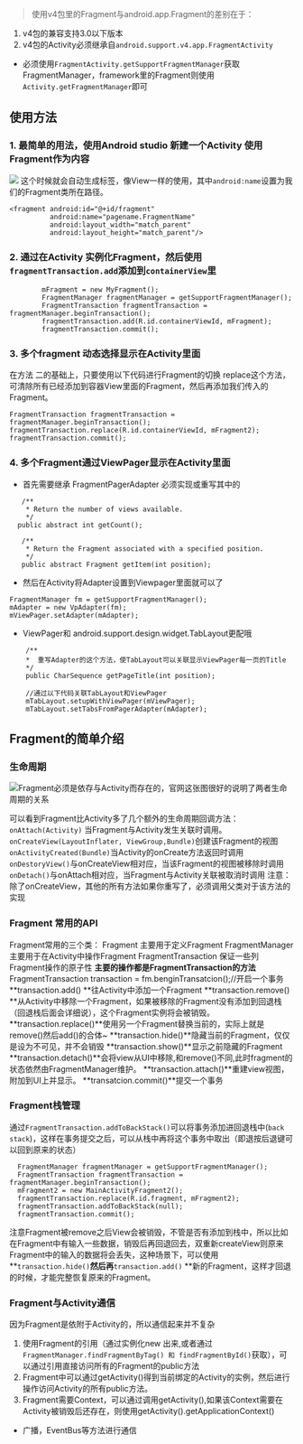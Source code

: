 >使用v4包里的Fragment与android.app.Fragment的差别在于：
1. v4包的兼容支持3.0以下版本
2. v4包的Activity必须继承自`android.support.v4.app.FragmentActivity`
* 必须使用`FragmentActivity.getSupportFragmentManager`获取FragmentManager，framework里的Fragment则使用`Activity.getFragmentManager`即可

## 使用方法 
### 1. 最简单的用法，使用Android studio 新建一个Activity 使用Fragment作为内容

![](http://upload-images.jianshu.io/upload_images/1181400-685327ea4308300c.png?imageMogr2/auto-orient/strip%7CimageView2/2/w/1240)
这个时候就会自动生成<fragment>标签，像View一样的使用，其中`android:name`设置为我们的Fragment类所在路径。
```
<fragment android:id="@+id/fragment"
          android:name="pagename.FragmentName"
          android:layout_width="match_parent"
          android:layout_height="match_parent"/>
 ```

###  2.  通过在Activity 实例化Fragment，然后使用`fragmentTransaction.add`添加到`containerView`里
```
        mFragment = new MyFragment();
        FragmentManager fragmentManager = getSupportFragmentManager();
        FragmentTransaction fragmentTransaction = fragmentManager.beginTransaction();
        fragmentTransaction.add(R.id.containerViewId, mFragment);
        fragmentTransaction.commit();
```
###  3. 多个fragment 动态选择显示在Activity里面
在方法 二的基础上，只要使用以下代码进行Fragment的切换 
replace这个方法，可清除所有已经添加到容器View里面的Fragment，然后再添加我们传入的Fragment。
```
FragmentTransaction fragmentTransaction = fragmentManager.beginTransaction();
fragmentTransaction.replace(R.id.containerViewId, mFragment2);
fragmentTransaction.commit();
```
###  4. 多个Fragment通过ViewPager显示在Activity里面

 * 首先需要继承 FragmentPagerAdapter 必须实现或重写其中的
 ```
    /**
     * Return the number of views available.   
     */   
   public abstract int getCount();

	/**
     * Return the Fragment associated with a specified position.
     */
    public abstract Fragment getItem(int position);

 ```

* 然后在Activity将Adapter设置到Viewpager里面就可以了
```
FragmentManager fm = getSupportFragmentManager();
mAdapter = new VpAdapter(fm);
mViewPager.setAdapter(mAdapter);
```
* ViewPager和 
    android.support.design.widget.TabLayout更配哦
```
	/**
    *  重写Adapter的这个方法，使TabLayout可以关联显示ViewPager每一页的Title
    */
	public CharSequence getPageTitle(int position);

	//通过以下代码关联TabLayout和ViewPager
	mTabLayout.setupWithViewPager(mViewPager);
    mTabLayout.setTabsFromPagerAdapter(mAdapter);
```

## Fragment的简单介绍
### 生命周期
![Fragment必须是依存与Activity而存在的，官网这张图很好的说明了两者生命周期的关系](http://upload-images.jianshu.io/upload_images/1181400-063dc0b2dc9f900d.png?imageMogr2/auto-orient/strip%7CimageView2/2/w/1240)

可以看到Fragment比Activity多了几个额外的生命周期回调方法：
`onAttach(Activity)` 当Fragment与Activity发生关联时调用。
`onCreateView(LayoutInflater, ViewGroup,Bundle)`创建该Fragment的视图
`onActivityCreated(Bundle)`当Activity的onCreate方法返回时调用
`onDestoryView()`与onCreateView相对应，当该Fragment的视图被移除时调用
`onDetach()`与onAttach相对应，当Fragment与Activity关联被取消时调用
注意：除了onCreateView，其他的所有方法如果你重写了，必须调用父类对于该方法的实现

### Fragment 常用的API
Fragment常用的三个类：
Fragment 主要用于定义Fragment
FragmentManager 主要用于在Activity中操作Fragment
FragmentTransaction 保证一些列Fragment操作的原子性 
**主要的操作都是FragmentTransaction的方法**
FragmentTransaction transaction = fm.benginTransatcion();//开启一个事务
**transaction.add() **往Activity中添加一个Fragment
**transaction.remove() **从Activity中移除一个Fragment，如果被移除的Fragment没有添加到回退栈（回退栈后面会详细说），这个Fragment实例将会被销毁。
**transaction.replace()**使用另一个Fragment替换当前的，实际上就是remove()然后add()的合体~
**transaction.hide()**隐藏当前的Fragment，仅仅是设为不可见，并不会销毁
**transaction.show()**显示之前隐藏的Fragment
**transaction.detach()**会将view从UI中移除,和remove()不同,此时fragment的状态依然由FragmentManager维护。
**transaction.attach()**重建view视图，附加到UI上并显示。
**transatcion.commit()**提交一个事务
### Fragment栈管理
通过`FragmentTransaction.addToBackStack()`可以将事务添加进回退栈中(`back stack`)，这样在事务提交之后，可以从栈中再将这个事务中取出（即退按后退键可以回到原来的状态）
```
  FragmentManager fragmentManager = getSupportFragmentManager();
  FragmentTransaction fragmentTransaction = fragmentManager.beginTransaction();
  mFragment2 = new MainActivityFragment2();
  fragmentTransaction.replace(R.id.fragment, mFragment2);
  fragmentTransaction.addToBackStack(null);
  fragmentTransaction.commit();
```
注意Fragment被remove之后View会被销毁，不管是否有添加到栈中，所以比如在Fragment中有输入一些数据，销毁后再回退回去，双重新createView则原来Fragment中的输入的数据将会丢失，这种场景下，可以使用**`transaction.hide()`**然后再**`transaction.add()` **新的Fragment，这样才回退的时候，才能完整恢复原来的Fragment。
### Fragment与Activity通信
因为Fragment是依附于Activity的，所以通信起来并不复杂
1. 使用Fragment的引用（通过实例化new 出来,或者通过`FragmentManager.findFragmentByTag() 和 findFragmentById()`获取），可以通过引用直接访问所有的Fragment的public方法
2. Fragment中可以通过getActivity()得到当前绑定的Activity的实例，然后进行操作访问Activity的所有public方法。
3. Fragment需要Context，可以通过调用getActivity(),如果该Context需要在Activity被销毁后还存在，则使用getActivity().getApplicationContext()
* 广播，EventBus等方法进行通信



